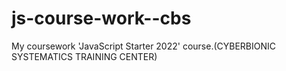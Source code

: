 # js-course-work--cbs

My coursework 'JavaScript Starter 2022' course.(CYBERBIONIC SYSTEMATICS TRAINING CENTER)
